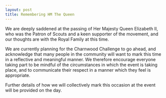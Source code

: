 ```yaml
---
layout: post
title: Remembering HM The Queen
---
```


We are deeply saddened at the passing of Her Majesty Queen Elizabeth II, who was the Patron of Scouts and a keen supporter of the movement, and our thoughts are with the Royal Family at this time. 

We are currently planning for the Charnwood Challenge to go ahead, and acknowledge that many people in the community will want to mark this time in a reflective and meaningful manner.  We therefore encourage everyone taking part to be mindful of the circumstances in which the event is taking place, and to communicate their respect in a manner which they feel is appropriate. 

Further details of how we will collectively mark this occasion at the event will be provided on the day. 

